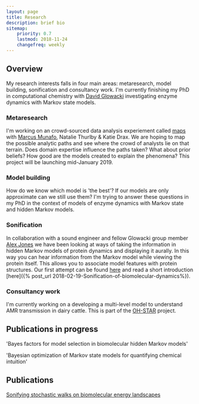 ```yaml
---
layout: page
title: Research
description: brief bio 
sitemap:
    priority: 0.7
    lastmod: 2018-11-24
    changefreq: weekly
---
```


## Overview

My research interests falls in four main areas: metaresearch, model building, sonification and consultancy work. I'm currently finishing my PhD in computational chemistry with [David Glowacki](https://group-wacky.com/)  investigating enzyme dynamics with Markov state models. 

### Metaresearch
I'm working on an crowd-sourced data analysis experiement called [maps](https://osf.io/9qke2/) with [Marcus Munafo](http://www.bristol.ac.uk/expsych/people/marcus-r-munafo/), Natalie Thurlby & Katie Drax. We are hoping to map the possible analytic paths and see where the crowd of analysts lie on that terrain.  Does domain expertise influence the paths taken?  What about prior beliefs?  How good are the models created to explain the phenomena?  This project will be launching mid-January 2019. 

### Model building
How do we know which model is 'the best'?  If our models are only approximate can we still use them? I'm trying to answer these questions in my PhD in the context of models of enzyme dynamics with Markov state and hidden Markov models. 

### Sonification

In collaboration with a sound engineer and fellow Glowacki group member [Alex Jones]() we have been looking at ways of taking the information in hidden Markov models of protein dynamics and displaying it aurally.  In this way you can hear information from the Markov model while viewing the protein itself.  This allows you to associate model features with protein structures. Our first attempt can be found [here](https://osf.io/rzp3k/) and read a short introduction [here]({% post_url 2018-02-19-Sonification-of-biomolecular-dynamics%}).  

### Consultancy work

I'm currently working on a developing a multi-level model to understand AMR transmission in dairy cattle.  This is part of the [OH-STAR](http://www.bristol.ac.uk/vetscience/research/projects/ohstar/) project.  

## Publications in progress

'Bayes factors for model selection in biomolecular hidden Markov models'

'Bayesian optimization of Markov state models for quantifying chemical intuition'

## Publications

[Sonifying stochastic walks on biomolecular energy landscapes](https://arxiv.org/abs/1803.05805)
